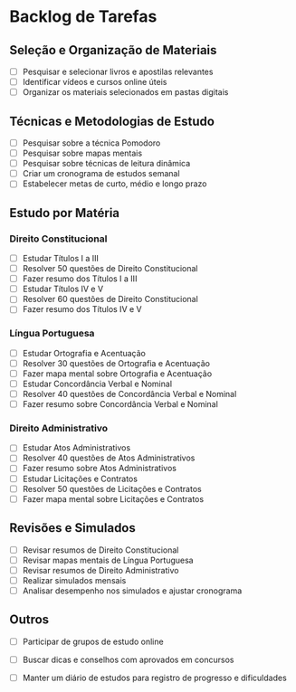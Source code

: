 # Backlog de Tarefas

## Seleção e Organização de Materiais
- [ ] Pesquisar e selecionar livros e apostilas relevantes
- [ ] Identificar vídeos e cursos online úteis
- [ ] Organizar os materiais selecionados em pastas digitais

## Técnicas e Metodologias de Estudo
- [ ] Pesquisar sobre a técnica Pomodoro
- [ ] Pesquisar sobre mapas mentais
- [ ] Pesquisar sobre técnicas de leitura dinâmica
- [ ] Criar um cronograma de estudos semanal
- [ ] Estabelecer metas de curto, médio e longo prazo

## Estudo por Matéria

### Direito Constitucional
- [ ] Estudar Títulos I a III
- [ ] Resolver 50 questões de Direito Constitucional
- [ ] Fazer resumo dos Títulos I a III
- [ ] Estudar Títulos IV e V
- [ ] Resolver 60 questões de Direito Constitucional
- [ ] Fazer resumo dos Títulos IV e V

### Língua Portuguesa
- [ ] Estudar Ortografia e Acentuação
- [ ] Resolver 30 questões de Ortografia e Acentuação
- [ ] Fazer mapa mental sobre Ortografia e Acentuação
- [ ] Estudar Concordância Verbal e Nominal
- [ ] Resolver 40 questões de Concordância Verbal e Nominal
- [ ] Fazer resumo sobre Concordância Verbal e Nominal

### Direito Administrativo
- [ ] Estudar Atos Administrativos
- [ ] Resolver 40 questões de Atos Administrativos
- [ ] Fazer resumo sobre Atos Administrativos
- [ ] Estudar Licitações e Contratos
- [ ] Resolver 50 questões de Licitações e Contratos
- [ ] Fazer mapa mental sobre Licitações e Contratos

## Revisões e Simulados
- [ ] Revisar resumos de Direito Constitucional
- [ ] Revisar mapas mentais de Língua Portuguesa
- [ ] Revisar resumos de Direito Administrativo
- [ ] Realizar simulados mensais
- [ ] Analisar desempenho nos simulados e ajustar cronograma

## Outros
- [ ] Participar de grupos de estudo online
- [ ] Buscar dicas e conselhos com aprovados em concursos
- [ ] Manter um diário de estudos para registro de progresso e dificuldades

